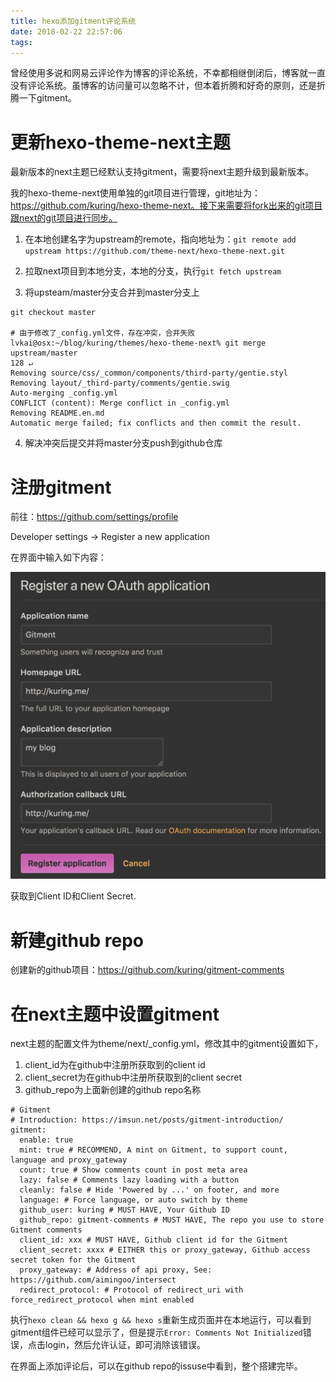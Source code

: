 ```yaml
---
title: hexo添加gitment评论系统
date: 2018-02-22 22:57:06
tags:
---
```


曾经使用多说和网易云评论作为博客的评论系统，不幸都相继倒闭后，博客就一直没有评论系统。虽博客的访问量可以忽略不计，但本着折腾和好奇的原则，还是折腾一下gitment。

# 更新hexo-theme-next主题

最新版本的next主题已经默认支持gitment，需要将next主题升级到最新版本。

我的hexo-theme-next使用单独的git项目进行管理，git地址为：https://github.com/kuring/hexo-theme-next。接下来需要将fork出来的git项目跟next的git项目进行同步。

1. 在本地创建名字为upstream的remote，指向地址为：`git remote add upstream https://github.com/theme-next/hexo-theme-next.git`

2. 拉取next项目到本地分支，本地的分支，执行`git fetch upstream`

3. 将upsteam/master分支合并到master分支上

```
git checkout master

# 由于修改了_config.yml文件，存在冲突，合并失败
lvkai@osx:~/blog/kuring/themes/hexo-theme-next% git merge upstream/master                                                                                                128 ↵
Removing source/css/_common/components/third-party/gentie.styl
Removing layout/_third-party/comments/gentie.swig
Auto-merging _config.yml
CONFLICT (content): Merge conflict in _config.yml
Removing README.en.md
Automatic merge failed; fix conflicts and then commit the result.
```

4. 解决冲突后提交并将master分支push到github仓库

# 注册gitment

前往：https://github.com/settings/profile

Developer settings -> Register a new application

在界面中输入如下内容：

![image](/images/gitment-1.png)

获取到Client ID和Client Secret.

# 新建github repo

创建新的github项目：https://github.com/kuring/gitment-comments

# 在next主题中设置gitment

next主题的配置文件为theme/next/_config.yml，修改其中的gitment设置如下，

1. client_id为在github中注册所获取到的client id
2. client_secret为在github中注册所获取到的client secret
3. github_repo为上面新创建的github repo名称

```
# Gitment
# Introduction: https://imsun.net/posts/gitment-introduction/
gitment:
  enable: true
  mint: true # RECOMMEND, A mint on Gitment, to support count, language and proxy_gateway
  count: true # Show comments count in post meta area
  lazy: false # Comments lazy loading with a button
  cleanly: false # Hide 'Powered by ...' on footer, and more
  language: # Force language, or auto switch by theme
  github_user: kuring # MUST HAVE, Your Github ID
  github_repo: gitment-comments # MUST HAVE, The repo you use to store Gitment comments
  client_id: xxx # MUST HAVE, Github client id for the Gitment
  client_secret: xxxx # EITHER this or proxy_gateway, Github access secret token for the Gitment
  proxy_gateway: # Address of api proxy, See: https://github.com/aimingoo/intersect
  redirect_protocol: # Protocol of redirect_uri with force_redirect_protocol when mint enabled
```

执行`hexo clean && hexo g && hexo s`重新生成页面并在本地运行，可以看到gitment组件已经可以显示了，但是提示`Error: Comments Not Initialized`错误，点击login，然后允许认证，即可消除该错误。

在界面上添加评论后，可以在github repo的issuse中看到，整个搭建完毕。
